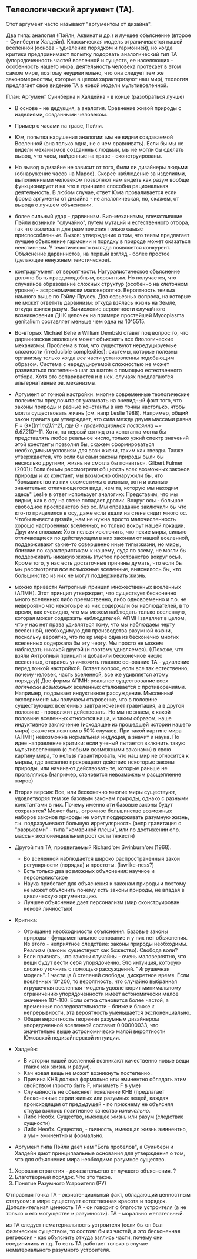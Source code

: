 ## Телеологический аргумент (ТА).

Этот аргумент часто называют "аргументом от дизайна".

Два типа: аналогия (Пэйли, Аквинат и др.) и лучшее объяснение (второе - Суинберн и Халдейн).
Классическая модель ограничивается нашей вселенной (основа - удивление порядком и гармонией), но когда критики предпринимают попытку подорвать аналогический тип ТА (упорядоченность частей вселенной и существ, ее населяющих - особенность нашего мира, деятельность человека протекает в этом самом мире, поэтому неудивительно, что она следует тем же закономерностям, которые в целом характеризуют наш мир), теология предлагает свое видение ТА в новой модели мультивселенной.

План:
Аргумент Суинберна и Халдейна - в конце (разобраться лучше)

* В основе - не дедукция, а аналогия. Сравнение живой природы с изделиями, созданными человеком.
* Пример с часами на траве, Пэйли.
* Юм, попытка нарушения аналогии: мы не видим создаваемой Вселенной (она только одна, не с чем сравнивать). Если бы мы не видели механизмов созданнных людьми, мы не могли бы сделать вывод, что часы, найденные на траве - сконструированы.
* Но вывод о дизайне не зависит от того, были ли дизайнеры людьми (обнаружение часов на Марсе). Скорее наблюдение за изделиями, выполненными человеком позволяют нам видеть как разум вообще функционирует и на что в принципе способна рациональная деятельность. В любом случае, ответ Юма проваливается если форма аргумента от дизайна - не аналогическая, но, скажем, от вывода о лучшем объяснении.
* более  сильный удар - дарвинизм. Био-механизмы, впечатлившие Пэйли возникли "случайно", путем мутаций и естественного отбора, так что выживали для размножения только самые приспособленные. Вызов: утверждение о том, что теизм предлагает лучшее объяснение гармонии и порядку в природе может оказаться неистинным. У теистического взгляда появляется конкурент. Объяснение дарвинистов, на первый взгляд - более простое (делающее ненужным теистическое).
* контраргумент: от вероятности. Натуралистическое объяснение должно быть правдоподобным, вероятным. Но получается, что случайное образование сложных структур (особенно на клеточном уровне) - астрономически маловероятно. Вероятность теизма намного выше по Гэйлу-Пруссу. Два серьезных вопроса, на которые не может ответить дарвинизм: откуда взялась жизнь на Земле, откуда взялся разум. Вычисление вероятности случайного возникновения ДНК цепочек на примере простейшей Mycoplasma genitalium составляет меньше чем одна на 10^5515.
* Во-вторых Michael Behe и William Dembski ставят под вопрос то, что дарвиновская эволюция может объяснить все биологические механизмы. Проблема в том, что существуют нередуцируемые сложности (irreducible complexities): системы, которые полезны организму только когда *все* части установленны подобающим образом.
Система с нередуцируемой сложностью не может развиваться постепенно шаг за шагом с помощью естественного отбора. Хотя это оспаривается и в нек. случаях предлагаются альтернативные эв. механизмы.
* Аргумент от точной настройки.
многие современные теологические полемисты предпочитают указывать на очевидный факт того, что законы природы и разные константы в них точны настолько, чтобы могла существовать жизнь (см. напр Leslie 1988). Например, общий закон гравитации утверждает, что сила между двумя массами равна F = G*((m1*m2)/r^2), где G - гравитационная постоянна ~= 6.672*10^-11. Хотя, на первый взгляд эта константа могла бы представлять любое реальное число, только узкий спектр значений этой константы позволил бы, скажем сформироваться необходимым условиям для возн жизни, таким как звезды. Также утверждается, что если бы сами законы природы были бы несколько другими, жизнь не смогла бы появиться.
Gilbert Fulmer (2001): Если бы мы рассмотрели общность всех возможных законов природы и их констант, мы возможно обнаружили бы, что "большинство из них совместимы с жизнью, хотя и жизнью значительно отличающегося вида, чем та, которую мы находим здесь"
Leslie в ответ использует аналогию: Представим, что мы видим, как в осу на стене попадает дротик. Вокруг осы - большое свободное пространство без ос. Мы оправданно заключили бы что кто-то прицелился в осу, даже если вдали на стене сидит много ос. Чтобы вывести дизайн, нам не нужна просто малочисленность хорошо настроенных вселенных, но только вокруг нашей локации. Другими словами: Хотя нельзя исключить, что некие миры, сильно отличающиеся по действующим в них законам от нашей вселенной, поддерживают какие-то совершенно иные типы жизни, но миры, близкие по характеристикам к нашему, судя по всему, не могли бы поддерживать никакую жизнь (пустое пространство вокруг осы).  
Кроме того, у нас есть достаточные причины думать, что если бы мы рассмотрели *все* возможные вселенные, выяснилось бы, что большинство из них не могут поддерживать жизнь.
* можно привести Антропный принцип множественных вселенных (АПМН). Этот принцип утверждает, что существует бесконечно много вселенных либо преемственно, либо одновременно и т.о. не невероятно что некотоыре из них содержали бы наблюдателей, в то время, как очевидно, что мы можем наблюдать только вселенную, которая может содержать наблюдателей. АПМН заявляет в целом, что у нас нет права удивляться тому, что мы наблюдаем черту вселенной, необходимую для производства разумной жизни, поскольку вероятно, что по кр мере одна из бесконечно многих вселенных содержала бы эту черту. Мы просто не можем наблюдать никакой другой (и поэтому удивляемся).
((Похоже, что взяли Антропный принцип и добавили бесконечное число вселенных, стараясь уничтожить главное основание ТА - удивление перед тонкой настройкой. Встает вопрос, если все так естественно, почему человек, часть вселенной, все же удивляется этому порядку))
Две формы АПМН: реальное существование всех *логически возможных* вселенных сталкивается с противоречиями. Например, подрывает индуктивное рассуждение. Мысленный эксперимент: мы получаем откровение, что в половине существующих вселенных завтра исчезнет гравитация, а в другой половине - продолжит действовать. Но мы не знаем, к какой половине вселенных относится наша, и таким образом, наше индуктивное заключение (исходящее из прошедшей истории нашего мира) окажется ложным в 50% случаев. При такой картине мира (АПМН) невозможна нормальная индукция, а значит и наука. По идее направление критики: если ученый пытается включить такую мультивселенную (с любыми возможными законами) в свою картину мира, то нельзя гарантировать, что наш мир не относится к мирам, где внезапно прекращают действие некоторые законы природы, или начинают действовать те, которые раньше не проявлялись (например, становится невозможным расщепление жиров)
* Вторая версия: Все, или бесконечно многие миры существуют, удовлетворяя тем же базовым законам природы, однако с разными константами в них. Почему именно эти базовые законы будут сохранятся? Может быть, огромное большинство возможных наборов законов природы не могут поддерживать разумную жизнь, т.к. подразумевают большую иррегулярность (анпр гравитация с "разрывами" - типа "комариной плеши", или по достижении опр. массы- экспоненциальный рост силы тяжести)

* Другой тип ТА, продвигаемый Richard'ом Swinburn'ом (1968). 
    * Во вселенной наблюдается широко распространенный закон регулярности (порядка) и простоты.  (lawlike-ness?)
    * Есть только два возможных объяснения: научное и персоналистское
    * Наука прибегает для объяснения к законам природы и поэтому не может объяснить почему *есть* законы природы, не впадая в циклическую аргументацию.
    * Лучшее объяснение дает персонализм (мир сконструирован некоей личностью)
* Критика:
    * Отрицание необходимости объяснения. Базовые законы природы - фундаментальное основание и у них нет объяснения. Из этого - неприятное следствие: законы природы необходимы. Реализм (законы существуют как божество). Свобода воли?
    * Если признать, что законы случайны - очень маловероятно, что вещи будут вести себя упорядоченно. Это интуиция, которую сложно уточнить с помощью рассуждений. "Игрушечная модель". 1 частица 8 степеней свободы, дискретное время. Если вселенных 10^200, то вероятность, что случайно выбранная игрушечная вселенная -модель удовлетворит минимальному ограничению упорядоченности имеет астономически малое значение 10^-100. Если сетка становится более частой, а временные последовательности - ближе и ближе к непрерывности, эта вероятность уменьшается экспоненциально.
    * Общая вероятность творения разумным дизайнером упорядоченной вселенной составит 0.00000033, что значительно выше астрономическо малой вероятности Юмовской недизайнерской интуиции.
* Халдейн: 
    * В истории нашей вселенной возникают качественно новые вещи (такие как жизнь и разум). 
    * Кач новая вещь не может возникнуть постепенно.
    * Причина КНВ должна формально или еминентно обладать этим свойством (просто быть F, или иметь F в уме)
    * Случайность не объясняет появление КНВ (предлагает бесконечные серии живых или разумных вещей, каждая происходящая от предыдущей - по прежнему не объясняя откуда взялось позитивное качество *изначально*.
    * Либо Необх. Существо, имеющее жизнь или разум (следствие сущности)
    * Либо Необх. Существо, - личность, имеющая жизнь эминентно, а ум - эминентно и формально.
* Аргумент типа Пэйли дает нам "Бога пробелов", а Суинберн и Халдейн дают принципаальные основания для утверждения о том, что для объяснения мира необходимо разумное существо.


1. Хорошая стратегия - доказательство от лучшего объяснения. ?
2. Благотворный порядок. Что это такое.
3. Понятие Разумного Устроителя (РУ)


Отправная точка ТА - экзистенциальный факт, обладающий ценностным статусом: в мире существует естественная красота и порядок.  Дополнительная ценность ТА - он говорит о благости устроителя (а не только о его могуществе и разумности). ТА - морально желательный.

из ТА следует нематериальность устроителя (если бы он был физическим существом, то состоял бы из частей, а это бесконечная регрессия - как объяснить откуда взялись части, почему они соединились и т.д. То есть ТА работает только в случае нематериального разумного устроителя.


